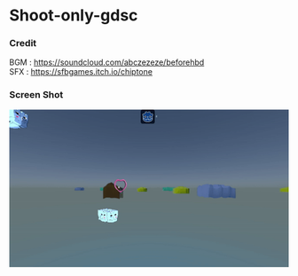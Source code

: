 # Shoot-only-gdsc
### Credit
BGM : https://soundcloud.com/abczezeze/beforehbd
<br>SFX : https://sfbgames.itch.io/chiptone

### Screen Shot
<img src="https://github.com/abczezeze/Shoot-only-gdsc/blob/main/ss/shootonly060.gif">
